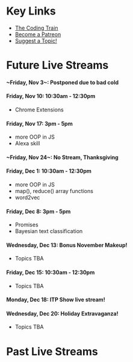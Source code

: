 # Key Links
* [The Coding Train](https://www.youtube.com/user/shiffman/)
* [Become a Patreon](http://patreon.com/codingtrain "Coding Train - Patreon")
* [Suggest a Topic!](https://github.com/CodingTrain/Rainbow-Topics/)

# Future Live Streams

#### ~Friday, Nov 3~: Postponed due to bad cold

#### Friday, Nov 10: 10:30am - 12:30pm
* Chrome Extensions

#### Friday, Nov 17: 3pm - 5pm
* more OOP in JS
* Alexa skill 

#### ~Friday, Nov 24~: No Stream, Thanksgiving

#### Friday, Dec 1: 10:30am - 12:30pm
* more OOP in JS
* map(), reduce() array functions
* word2vec

#### Friday, Dec 8: 3pm - 5pm
* Promises
* Bayesian text classification

#### Wednesday, Dec 13: Bonus November Makeup!
* Topics TBA

#### Friday, Dec 15: 10:30am - 12:30pm
* Topics TBA

#### Monday, Dec 18: ITP Show live stream!

#### Wednesday, Dec 20: Holiday Extravaganza!
* Topics TBA

# Past Live Streams



